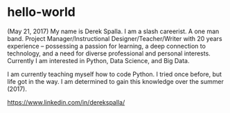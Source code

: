 # hello-world

(May 21, 2017)
My name is Derek Spalla. I am a slash careerist. A one man band. Project Manager/Instructional Designer/Teacher/Writer with 20 years experience – possessing a passion for learning, a deep connection to technology, and a need for diverse professional and personal interests. Currently I am interested in Python, Data Science, and Big Data.

I am currently teaching myself how to code Python. I tried once before, but life got in the way. I am determined to gain this knowledge over the summer (2017).

https://www.linkedin.com/in/derekspalla/

